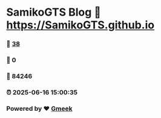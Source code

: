 # SamikoGTS Blog :link: https://SamikoGTS.github.io 
### :page_facing_up: [38](https://SamikoGTS.github.io/tag.html) 
### :speech_balloon: 0 
### :hibiscus: 84246 
### :alarm_clock: 2025-06-16 15:00:35 
### Powered by :heart: [Gmeek](https://github.com/Meekdai/Gmeek)
